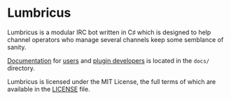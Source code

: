 # Lumbricus

Lumbricus is a modular IRC bot written in C♯ which is designed to help channel operators who manage several channels keep some semblance of sanity.

[Documentation](docs/index.md) for [users](docs/users.md) and [plugin developers](docs/plugin_development.md) is located in the `docs/` directory.

Lumbricus is licensed under the MIT License, the full terms of which are available in the [LICENSE](LICENSE) file.
